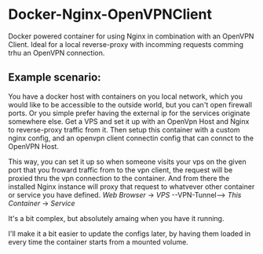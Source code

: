 # Docker-Nginx-OpenVPNClient
Docker powered container for using Nginx in combination with an OpenVPN Client. 
Ideal for a local reverse-proxy with incomming requests comming trhu an OpenVPN connection.

## Example scenario:
You have a docker host with containers on you local network, which you would like to be accessible to the outside world, but you can't open firewall ports. Or you simple prefer having the external ip for the services originate somewhere else.
Get a VPS and set it up with an OpenVpn Host and Nginx to reverse-proxy traffic from it. 
Then setup this container with a custom nginx config, and an openvpn client connectin config that can connct to the OpenVPN Host. 

This way, you can set it up so when someone visits your vps on the given port that you froward traffic from to the vpn client, the request will be proxied thru the vpn connection to the container. And from there the installed Nginx instance will proxy that request to whatvever other container or service you have defined. 
*Web Browser* -> *VPS* --VPN-Tunnel--> *This Container* -> *Service*

It's a bit complex, but absolutely amaing when you have it running. 

I'll make it a bit easier to update the configs later, by having them loaded in every time the container starts from a mounted volume.
